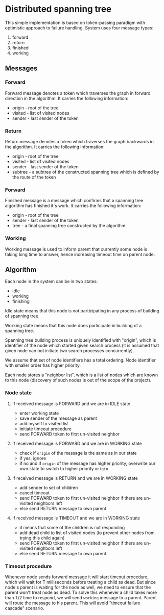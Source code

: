 # Distributed spanning tree #

This simple implementation is based on token-passing paradigm with
optimistic approach to failure handling. System uses four message
types:
1. forward
2. return
3. finished
4. working

## Messages ##

### Forward ###

Forward message denotes a token which traverses the graph in forward
direction in the algorithm. It carries the following information:
- origin - root of the tree
- visited - list of visited nodes
- sender - last sender of the token

### Return ###

Return message denotes a token which traverses the graph backwards in
the algorithm. It carries the following information:
- origin - root of the tree
- visited - list of visited nodes
- sender - last sender of the token
- subtree - a subtree of the constructed spanning tree which is
  defined by the route of the token

### Forward ###

Finished message is a message which confirms that a spanning tree
algorithm has finished it's work. It carries the following
information:
- origin - root of the tree
- sender - last sender of the token
- tree - a final spanning tree constructed by the algorithm

### Working ###

Working message is used to inform parent that currently some node is
taking long time to answer, hence increasing timeout time on parent node.

## Algorithm ##

Each node in the system can be in two states:
- idle
- working
- finishing

Idle state means that this node is not participating in any process of
building of spanning tree.

Working state means that this node does participate in building of a
spanning tree.

Spanning tree building process is uniquely identified with "origin",
which is identifier of the node which started given search process (it
is assumed that given node can not initiate two search processes
concurrently).

We assume that set of node identifiers has a total ordering. Node
identifier with smaller order has higher priority.

Each node stores a "neighbor list", which is a list of nodes which
are known to this node (discovery of such nodes is out of the scope of
the project).

### Node state ###

1. If received message is FORWARD and we are in IDLE state
   - enter working state
   - save sender of the message as parent
   - add myself to visited list
   - initiate timeout procedure
   - send FORWARD token to first un-visited neighbor

2. If received message is FORWARD and we are in WORKING state
   - check if `origin` of the message is the same as in our state
   - if yes, ignore
   - if no and if `origin` of the message has higher priority,
   overwrite our own state to switch to higher priority `origin`

3. If received message is RETURN and we are in WORKING state
   - add sender to set of children
   - cancel timeout
   - send FORWARD token to first un-visited neighbor if there are
   un-visited neighbors left
   - else send RETURN message to own parent

4. If received message is TIMEOUT and we are in WORKING state
   - it means that some of the children is not responding
   - add dead child to list of visited nodes (to prevent other nodes
   from trying this child again)
   - send FORWARD token to first un-visited neighbor if there are
   un-visited neighbors left
   - else send RETURN message to own parent

### Timeout procedure ###

Whenever node sends forward message it will start timeout procedure,
which will wait for T milliseconds before treating a child as
dead. But since node's parent is waiting for the node as well, we need
to ensure that the parent won't treat node as dead. To solve this
whenever a child takes more than T/2 time to respond, we will send
`working` message to a parent. Parent will route the message to his
parent. This will avoid "timeout failure cascade" scenario.
